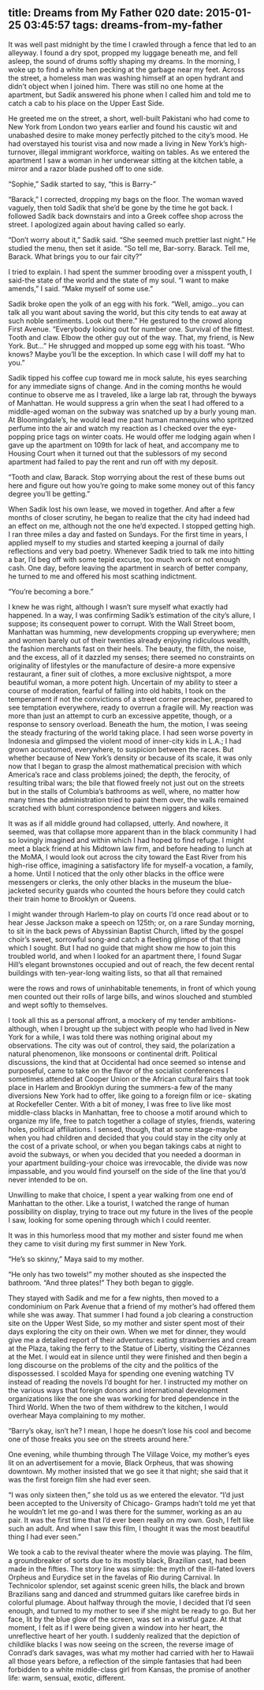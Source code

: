 title: Dreams from My Father 020
date: 2015-01-25 03:45:57
tags: dreams-from-my-father
---

It was well past midnight by the time I crawled through a fence that led to an alleyway. I found a dry spot, propped my luggage beneath me, and fell asleep, the sound of drums softly shaping my dreams. In the morning, I woke up to find a white hen pecking at the garbage near my feet. Across the street, a homeless man was washing himself at an open hydrant and didn’t object when I joined him. There was still no one home at the apartment, but Sadik answered his phone when I called him and told me to catch a cab to his place on the Upper East Side.

He greeted me on the street, a short, well-built Pakistani who had come to New York from London two years earlier and found his caustic wit and unabashed desire to make money perfectly pitched to the city’s mood. He had overstayed his tourist visa and now made a living in New York’s high-turnover, illegal immigrant workforce, waiting on tables. As we entered the apartment I saw a woman in her underwear sitting at the kitchen table, a mirror and a razor blade pushed off to one side.

“Sophie,” Sadik started to say, “this is Barry-”

“Barack,” I corrected, dropping my bags on the floor. The woman waved vaguely, then told Sadik that she’d be gone by the time he got back. I followed Sadik back downstairs and into a Greek coffee shop across the street. I apologized again about having called so early.

“Don’t worry about it,” Sadik said. “She seemed much prettier last night.” He studied the menu, then set it aside. “So tell me, Bar-sorry. Barack. Tell me, Barack. What brings you to our fair city?”

I tried to explain. I had spent the summer brooding over a misspent youth, I said-the state of the world and the state of my soul. “I want to make amends,” I said. “Make myself of some use.”

Sadik broke open the yolk of an egg with his fork. “Well, amigo...you can talk all you want about saving the world, but this city tends to eat away at such noble sentiments. Look out there.” He gestured to the crowd along First Avenue. “Everybody looking out for number one. Survival of the fittest. Tooth and claw. Elbow the other guy out of the way. That, my friend, is New York. But...” He shrugged and mopped up some egg with his toast. “Who knows? Maybe you’ll be the exception. In which case I will doff my hat to you.”

Sadik tipped his coffee cup toward me in mock salute, his eyes searching for any immediate signs of change. And in the coming months he would continue to observe me as I traveled, like a large lab rat, through the byways of Manhattan. He would suppress a grin when the seat I had offered to a middle-aged woman on the subway was snatched up by a burly young man. At Bloomingdale’s, he would lead me past human mannequins who spritzed perfume into the air and watch my reaction as I checked over the eye-popping price tags on winter coats. He would offer me lodging again when I gave up the apartment on 109th for lack of heat, and accompany me to Housing Court when it turned out that the sublessors of my second apartment had failed to pay the rent and run off with my deposit.

“Tooth and claw, Barack. Stop worrying about the rest of these bums out here and figure out how you’re going to make some money out of this fancy degree you’ll be getting.”

When Sadik lost his own lease, we moved in together. And after a few months of closer scrutiny, he began to realize that the city had indeed had an effect on me, although not the one he’d expected. I stopped getting high. I ran three miles a day and fasted on Sundays. For the first time in years, I applied myself to my studies and started keeping a journal of daily reflections and very bad poetry. Whenever Sadik tried to talk me into hitting a bar, I’d beg off with some tepid excuse, too much work or not enough cash. One day, before leaving the apartment in search of better company, he turned to me and offered his most scathing indictment.

“You’re becoming a bore.”

I knew he was right, although I wasn’t sure myself what exactly had happened. In a way, I was confirming Sadik’s estimation of the city’s allure, I suppose; its consequent power to corrupt. With the Wall Street boom, Manhattan was humming, new developments cropping up everywhere; men and women barely out of their twenties already enjoying ridiculous wealth, the fashion merchants fast on their heels. The beauty, the filth, the noise, and the excess, all of it dazzled my senses; there seemed no constraints on originality of lifestyles or the manufacture of desire-a more expensive restaurant, a finer suit of clothes, a more exclusive nightspot, a more beautiful woman, a more potent high. Uncertain of my ability to steer a course of moderation, fearful of falling into old habits, I took on the temperament if not the convictions of a street corner preacher, prepared to see temptation everywhere, ready to overrun a fragile will. My reaction was more than just an attempt to curb an excessive appetite, though, or a response to sensory overload. Beneath the hum, the motion, I was seeing the steady fracturing of the world taking place. I had seen worse poverty in Indonesia and glimpsed the violent mood of inner-city kids in L.A.; I had grown accustomed, everywhere, to suspicion between the races. But whether because of New York’s density or because of its scale, it was only now that I began to grasp the almost mathematical precision with which America’s race and class problems joined; the depth, the ferocity, of resulting tribal wars; the bile that flowed freely not just out on the streets but in the stalls of Columbia’s bathrooms as well, where, no matter how many times the administration tried to paint them over, the walls remained scratched with blunt correspondence between niggers and kikes.

It was as if all middle ground had collapsed, utterly. And nowhere, it seemed, was that collapse more apparent than in the black community I had so lovingly imagined and within which I had hoped to find refuge. I might meet a black friend at his Midtown law firm, and before heading to lunch at the MoMA, I would look out across the city toward the East River from his high-rise office, imagining a satisfactory life for myself-a vocation, a family, a home. Until I noticed that the only other blacks in the office were messengers or clerks, the only other blacks in the museum the blue- jacketed security guards who counted the hours before they could catch their train home to Brooklyn or Queens.

I might wander through Harlem-to play on courts I’d once read about or to hear Jesse Jackson make a speech on 125th; or, on a rare Sunday morning, to sit in the back pews of Abyssinian Baptist Church, lifted by the gospel choir’s sweet, sorrowful song-and catch a fleeting glimpse of that thing which I sought. But I had no guide that might show me how to join this troubled world, and when I looked for an apartment there, I found Sugar Hill’s elegant brownstones occupied and out of reach, the few decent rental buildings with ten-year-long waiting lists, so that all that remained

were the rows and rows of uninhabitable tenements, in front of which young men counted out their rolls of large bills, and winos slouched and stumbled and wept softly to themselves.

I took all this as a personal affront, a mockery of my tender ambitions-although, when I brought up the subject with people who had lived in New York for a while, I was told there was nothing original about my observations. The city was out of control, they said, the polarization a natural phenomenon, like monsoons or continental drift. Political discussions, the kind that at Occidental had once seemed so intense and purposeful, came to take on the flavor of the socialist conferences I sometimes attended at Cooper Union or the African cultural fairs that took place in Harlem and Brooklyn during the summers-a few of the many diversions New York had to offer, like going to a foreign film or ice- skating at Rockefeller Center. With a bit of money, I was free to live like most middle-class blacks in Manhattan, free to choose a motif around which to organize my life, free to patch together a collage of styles, friends, watering holes, political affiliations. I sensed, though, that at some stage-maybe when you had children and decided that you could stay in the city only at the cost of a private school, or when you began takings cabs at night to avoid the subways, or when you decided that you needed a doorman in your apartment building-your choice was irrevocable, the divide was now impassable, and you would find yourself on the side of the line that you’d never intended to be on.

Unwilling to make that choice, I spent a year walking from one end of Manhattan to the other. Like a tourist, I watched the range of human possibility on display, trying to trace out my future in the lives of the people I saw, looking for some opening through which I could reenter.

It was in this humorless mood that my mother and sister found me when they came to visit during my first summer in New York.

“He’s so skinny,” Maya said to my mother.

“He only has two towels!” my mother shouted as she inspected the bathroom. “And three plates!” They both began to giggle.

They stayed with Sadik and me for a few nights, then moved to a condominium on Park Avenue that a friend of my mother’s had offered them while she was away. That summer I had found a job clearing a construction site on the Upper West Side, so my mother and sister spent most of their days exploring the city on their own. When we met for dinner, they would give me a detailed report of their adventures: eating strawberries and cream at the Plaza, taking the ferry to the Statue of Liberty, visiting the C&#233;zannes at the Met. I would eat in silence until they were finished and then begin a long discourse on the problems of the city and the politics of the dispossessed. I scolded Maya for spending one evening watching TV instead of reading the novels I’d bought for her. I instructed my mother on the various ways that foreign donors and international development organizations like the one she was working for bred dependence in the Third World. When the two of them withdrew to the kitchen, I would overhear Maya complaining to my mother.

“Barry’s okay, isn’t he? I mean, I hope he doesn’t lose his cool and become one of those freaks you see on the streets around here.”

One evening, while thumbing through The Village Voice, my mother’s eyes lit on an advertisement for a movie, Black Orpheus, that was showing downtown. My mother insisted that we go see it that night; she said that it was the first foreign film she had ever seen.

“I was only sixteen then,” she told us as we entered the elevator. “I’d just been accepted to the University of Chicago- Gramps hadn’t told me yet that he wouldn’t let me go-and I was there for the summer, working as an au pair. It was the first time that I’d ever been really on my own. Gosh, I felt like such an adult. And when I saw this film, I thought it was the most beautiful thing I had ever seen.”

We took a cab to the revival theater where the movie was playing. The film, a groundbreaker of sorts due to its mostly black, Brazilian cast, had been made in the fifties. The story line was simple: the myth of the ill-fated lovers Orpheus and Eurydice set in the favelas of Rio during Carnival. In Technicolor splendor, set against scenic green hills, the black and brown Brazilians sang and danced and strummed guitars like carefree birds in colorful plumage. About halfway through the movie, I decided that I’d seen enough, and turned to my mother to see if she might be ready to go. But her face, lit by the blue glow of the screen, was set in a wistful gaze. At that moment, I felt as if I were being given a window into her heart, the unreflective heart of her youth. I suddenly realized that the depiction of childlike blacks I was now seeing on the screen, the reverse image of Conrad’s dark savages, was what my mother had carried with her to Hawaii all those years before, a reflection of the simple fantasies that had been forbidden to a white middle-class girl from Kansas, the promise of another life: warm, sensual, exotic, different.

